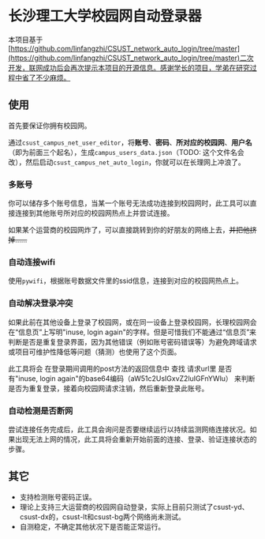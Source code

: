 # 长沙理工大学校园网自动登录器
本项目基于[https://github.com/linfangzhi/CSUST_network_auto_login/tree/master](https://github.com/linfangzhi/CSUST_network_auto_login/tree/master)二次开发，联网成功后会再次提示本项目的开源信息。感谢学长的项目，学弟在研究过程中省了不少麻烦。

## 使用
首先要保证你拥有校园网。

通过`csust_campus_net_user_editor`，将**账号**、**密码**、**所对应的校园网**、**用户名**（即为前面三个起名），生成`campus_users_data.json`（TODO: 这个文件名会改），然后启动`csust_campus_net_auto_login`，你就可以在长理网上冲浪了。

### 多账号
你可以储存多个账号信息，当某一个账号无法成功连接到校园网时，此工具可以直接连接到其他账号所对应的校园网热点上并尝试连接。

如果某个运营商的校园网炸了，可以直接跳转到你的好朋友的网络上去，~~并把他挤掉……~~

### 自动连接wifi
使用`pywifi`，根据账号数据文件里的ssid信息，连接到对应的校园网热点上。

### 自动解决登录冲突
如果此前在其他设备上登录了校园网，或在同一设备上登录校园网，长理校园网会在“信息页”上写明"inuse, login again"的字样。但是可惜我们不能通过“信息页”来判断是否是重复登录界面，因为其他错误（例如账号密码错误等）为避免跨域请求或项目可维护性降低等问题（猜测）也使用了这个页面。

此工具将会 在登录期间调用的post方法的返回信息中 查找 请求url里 是否有"inuse, login again"的base64编码（aW51c2UsIGxvZ2luIGFnYWlu） 来判断是否为重复登录，接着向校园网请求注销，然后重新登录此账号。

### 自动检测是否断网
尝试连接任务完成后，此工具会询问是否要继续运行以持续监测网络连接状况。如果出现无法上网的情况，此工具将会重新开始前面的连接、登录、验证连接状态的步骤。

## 其它
- 支持检测账号密码正误。
- 理论上支持三大运营商的校园网自动登录，实际上目前只测试了csust-yd、csust-dx的，csust-lt和csust-bg两个网络尚未测试。
- 自测稳定，不确定其他状况下是否能正常运行。
